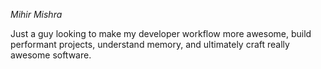 *Mihir Mishra*

Just a guy looking to make my developer workflow more awesome, build performant projects, understand memory, and ultimately craft really awesome software.

<!---
mihirmishra015/mihirmishra015 is a ✨ special ✨ repository because its `README.md` (this file) appears on your GitHub profile.
You can click the Preview link to take a look at your changes.
--->
